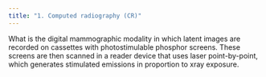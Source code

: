 ```yaml
---
title: "1. Computed radiography (CR)"
---
```

What is the digital mammographic modality in which latent images are recorded on cassettes with photostimulable phosphor screens. These screens are then scanned in a reader device that uses laser point-by-point, which generates stimulated emissions in proportion to xray exposure.

